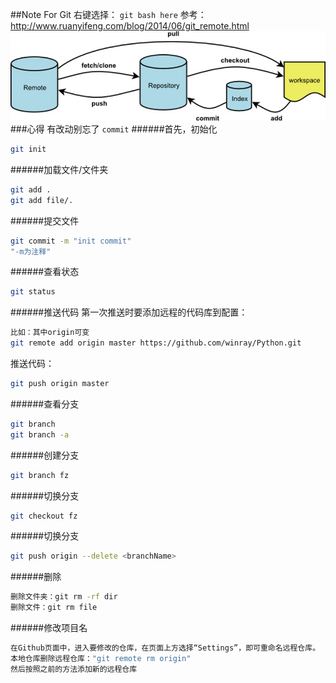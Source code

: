 ##Note For Git
右键选择： `git bash here`
参考：http://www.ruanyifeng.com/blog/2014/06/git_remote.html
![theory](./img/theory.jpg)
###心得
有改动别忘了 `commit`
######首先，初始化
```bash
git init
```
######加载文件/文件夹
```bash
git add .
git add file/.
```
######提交文件
```bash
git commit -m "init commit"
"-m为注释"
```
######查看状态
```bash
git status
```
######推送代码
第一次推送时要添加远程的代码库到配置：
```bash
比如：其中origin可变
git remote add origin master https://github.com/winray/Python.git
```
推送代码：
```bash
git push origin master
```
######查看分支
```bash
git branch
git branch -a
```
######创建分支
```bash
git branch fz
```
######切换分支
```bash
git checkout fz
```
######切换分支
```bash
git push origin --delete <branchName>
```
######删除
```bash
删除文件夹：git rm -rf dir
删除文件：git rm file
```
######修改项目名
```bash
在Github页面中，进入要修改的仓库，在页面上方选择“Settings”，即可重命名远程仓库。
本地仓库删除远程仓库："git remote rm origin"
然后按照之前的方法添加新的远程仓库
```
